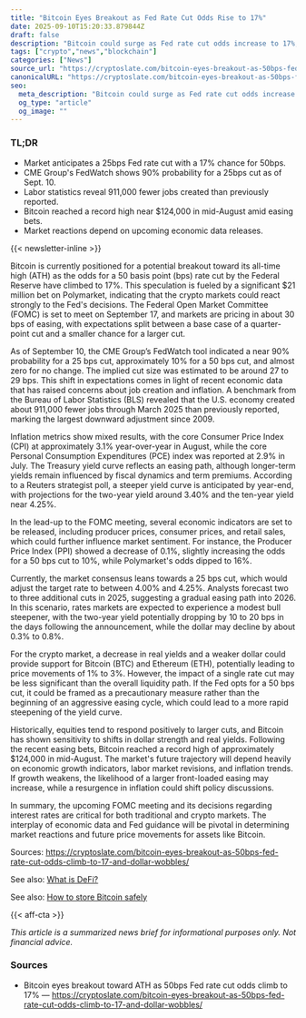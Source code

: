 ```yaml
---
title: "Bitcoin Eyes Breakout as Fed Rate Cut Odds Rise to 17%"
date: 2025-09-10T15:20:33.879844Z
draft: false
description: "Bitcoin could surge as Fed rate cut odds increase to 17%, impacting crypto markets significantly."
tags: ["crypto","news","blockchain"]
categories: ["News"]
source_url: "https://cryptoslate.com/bitcoin-eyes-breakout-as-50bps-fed-rate-cut-odds-climb-to-17-and-dollar-wobbles/"
canonicalURL: "https://cryptoslate.com/bitcoin-eyes-breakout-as-50bps-fed-rate-cut-odds-climb-to-17-and-dollar-wobbles/"
seo:
  meta_description: "Bitcoin could surge as Fed rate cut odds increase to 17%, impacting crypto markets significantly."
  og_type: "article"
  og_image: ""
---
```


### TL;DR
- Market anticipates a 25bps Fed rate cut with a 17% chance for 50bps.
- CME Group's FedWatch shows 90% probability for a 25bps cut as of Sept. 10.
- Labor statistics reveal 911,000 fewer jobs created than previously reported.
- Bitcoin reached a record high near $124,000 in mid-August amid easing bets.
- Market reactions depend on upcoming economic data releases.

{{< newsletter-inline >}}

Bitcoin is currently positioned for a potential breakout toward its all-time high (ATH) as the odds for a 50 basis point (bps) rate cut by the Federal Reserve have climbed to 17%. This speculation is fueled by a significant $21 million bet on Polymarket, indicating that the crypto markets could react strongly to the Fed's decisions. The Federal Open Market Committee (FOMC) is set to meet on September 17, and markets are pricing in about 30 bps of easing, with expectations split between a base case of a quarter-point cut and a smaller chance for a larger cut.

As of September 10, the CME Group’s FedWatch tool indicated a near 90% probability for a 25 bps cut, approximately 10% for a 50 bps cut, and almost zero for no change. The implied cut size was estimated to be around 27 to 29 bps. This shift in expectations comes in light of recent economic data that has raised concerns about job creation and inflation. A benchmark from the Bureau of Labor Statistics (BLS) revealed that the U.S. economy created about 911,000 fewer jobs through March 2025 than previously reported, marking the largest downward adjustment since 2009.

Inflation metrics show mixed results, with the core Consumer Price Index (CPI) at approximately 3.1% year-over-year in August, while the core Personal Consumption Expenditures (PCE) index was reported at 2.9% in July. The Treasury yield curve reflects an easing path, although longer-term yields remain influenced by fiscal dynamics and term premiums. According to a Reuters strategist poll, a steeper yield curve is anticipated by year-end, with projections for the two-year yield around 3.40% and the ten-year yield near 4.25%.

In the lead-up to the FOMC meeting, several economic indicators are set to be released, including producer prices, consumer prices, and retail sales, which could further influence market sentiment. For instance, the Producer Price Index (PPI) showed a decrease of 0.1%, slightly increasing the odds for a 50 bps cut to 10%, while Polymarket's odds dipped to 16%.

Currently, the market consensus leans towards a 25 bps cut, which would adjust the target rate to between 4.00% and 4.25%. Analysts forecast two to three additional cuts in 2025, suggesting a gradual easing path into 2026. In this scenario, rates markets are expected to experience a modest bull steepener, with the two-year yield potentially dropping by 10 to 20 bps in the days following the announcement, while the dollar may decline by about 0.3% to 0.8%.

For the crypto market, a decrease in real yields and a weaker dollar could provide support for Bitcoin (BTC) and Ethereum (ETH), potentially leading to price movements of 1% to 3%. However, the impact of a single rate cut may be less significant than the overall liquidity path. If the Fed opts for a 50 bps cut, it could be framed as a precautionary measure rather than the beginning of an aggressive easing cycle, which could lead to a more rapid steepening of the yield curve.

Historically, equities tend to respond positively to larger cuts, and Bitcoin has shown sensitivity to shifts in dollar strength and real yields. Following the recent easing bets, Bitcoin reached a record high of approximately $124,000 in mid-August. The market's future trajectory will depend heavily on economic growth indicators, labor market revisions, and inflation trends. If growth weakens, the likelihood of a larger front-loaded easing may increase, while a resurgence in inflation could shift policy discussions.

In summary, the upcoming FOMC meeting and its decisions regarding interest rates are critical for both traditional and crypto markets. The interplay of economic data and Fed guidance will be pivotal in determining market reactions and future price movements for assets like Bitcoin.

Sources: https://cryptoslate.com/bitcoin-eyes-breakout-as-50bps-fed-rate-cut-odds-climb-to-17-and-dollar-wobbles/

See also: [What is DeFi?](/pages/what-is-defi/)

See also: [How to store Bitcoin safely](/pages/how-to-store-bitcoin-safely/)

{{< aff-cta >}}

_This article is a summarized news brief for informational purposes only. Not financial advice._

### Sources
- Bitcoin eyes breakout toward ATH as 50bps Fed rate cut odds climb to 17% — https://cryptoslate.com/bitcoin-eyes-breakout-as-50bps-fed-rate-cut-odds-climb-to-17-and-dollar-wobbles/

